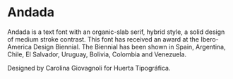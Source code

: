 # Andada
Andada is a text font with an organic-slab serif, hybrid style, a solid design of medium stroke contrast. This font has received an award at the Ibero-America Design Biennial. The Biennial has been shown in Spain, Argentina, Chile, El Salvador, Uruguay, Bolivia, Colombia and Venezuela.

Designed by Carolina Giovagnoli for Huerta Tipográfica.
